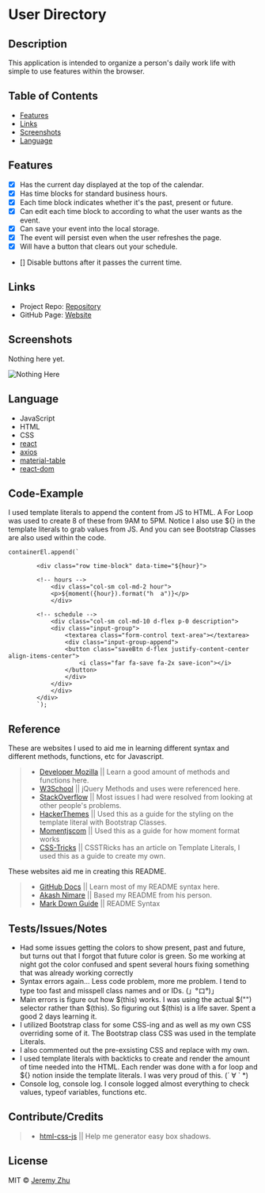 # User Directory

## Description

This application is intended to organize a person's daily work life with simple to use features within the browser.

## Table of Contents

* [Features](#Features)
* [Links](#Links)
* [Screenshots](#Screenshots)
* [Language](#Language)


## Features

- [x] Has the current day displayed at the top of the calendar.
- [x] Has time blocks for standard business hours.
- [x] Each time block indicates whether it's the past, present or future.
- [x] Can edit each time block to according to what the user wants as the event.
- [x] Can save your event into the local storage.
- [x] The event will persist even when the user refreshes the page.
- [x] Will have a button that clears out your schedule.
- [] Disable buttons after it passes the current time.


## Links

* Project Repo: [Repository](https://github.com/Darrellfr3/User-Directory)
* GitHub Page: [Website](https://jeishu.github.io/work-day-scheduler/)

## Screenshots

Nothing here yet.

![Nothing Here](./assets/images/testgif.gif)


## Language

* JavaScript
* HTML
* CSS
* [react](https://jquery.com/)
* [axios](https://jquery.com/)
* [material-table](https://jquery.com/)
* [react-dom](https://jquery.com/)


## Code-Example

I used template literals to append the content from JS to HTML. A For Loop was used to create 8 of these from 9AM to 5PM.
Notice I also use ${} in the template literals to grab values from JS. And you can see Bootstrap Classes are also used within the code.
```
containerEl.append(`
        
        <div class="row time-block" data-time="${hour}">

        <!-- hours -->
            <div class="col-sm col-md-2 hour">
            <p>${moment({hour}).format("h  a")}</p>
            </div>

        <!-- schedule -->
            <div class="col-sm col-md-10 d-flex p-0 description">
            <div class="input-group">
                <textarea class="form-control text-area"></textarea>
                <div class="input-group-append">
                <button class="saveBtn d-flex justify-content-center align-items-center">
                    <i class="far fa-save fa-2x save-icon"></i>
                </button>
                </div>
            </div>
            </div>
        </div>
        `);
```

## Reference

These are websites I used to aid me in learning different syntax and different methods, functions, etc for Javascript.

> - [Developer Mozilla](https://developer.mozilla.org/en-US/) || Learn a good amount of methods and functions here.
> - [W3School](https://www.w3schools.com/) || jQuery Methods and uses were referenced here.
> - [StackOverflow](https://www.stackoverflow.com/) || Most issues I had were resolved from looking at other people's problems.
> - [HackerThemes](https://hackerthemes.com/bootstrap-cheatsheet/) || Used this as a guide for the styling on the template literal with Bootstrap Classes.
> - [Momentjscom](https://momentjscom.readthedocs.io/en/latest/moment/04-displaying/01-format/) || Used this as a guide for how moment format works
> - [CSS-Tricks](https://css-tricks.com/template-literals/) || CSSTRicks has an article on Template Literals, I used this as a guide to create my own.

These websites aid me in creating this README.

> - [GitHub Docs](https://docs.github.com/en/free-pro-team@latest/github/writing-on-github/basic-writing-and-formatting-syntax) || Learn most of my README syntax here.
> - [Akash Nimare](https://medium.com/@meakaakka/a-beginners-guide-to-writing-a-kickass-readme-7ac01da88ab3) || Based my README from his person.
> - [Mark Down Guide](https://www.markdownguide.org/cheat-sheet/) || README Syntax

## Tests/Issues/Notes

* Had some issues getting the colors to show present, past and future, but turns out that I forgot that future color is green. So me working at night got the color confused and spent several hours fixing something that was already working correctly
* Syntax errors again... Less code problem, more me problem. I tend to type too fast and misspell class names and or IDs. (」°ロ°)」
* Main errors is figure out how $(this) works. I was using the actual $("") selector rather than $(this). So figuring out $(this) is a life saver. Spent a good 2 days learning it.
* I utilized Bootstrap class for some CSS-ing and as well as my own CSS overriding some of it. The Bootstrap class CSS was used in the template Literals.
* I also commented out the pre-exsisting CSS and replace with my own.
* I used template literals with backticks to create and render the amount of time needed into the HTML. Each render was done with a for loop and ${} notion inside the template literals. I was very proud of this. (´ ∀ ` *) 
* Console log, console log. I console logged almost everything to check values, typeof variables, functions etc.

## Contribute/Credits

> - [html-css-js](https://html-css-js.com/css/generator/box-shadow/) || Help me generator easy box shadows.

## License

MIT © [Jeremy Zhu](https://github.com/jeishu)
